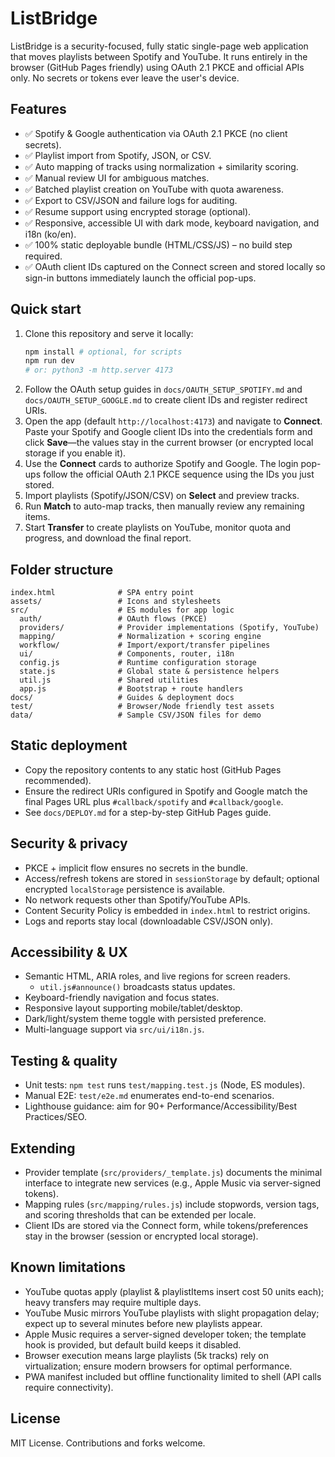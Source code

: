 # ListBridge

ListBridge is a security-focused, fully static single-page web application that moves playlists between Spotify and YouTube. It runs entirely in the browser (GitHub Pages friendly) using OAuth 2.1 PKCE and official APIs only. No secrets or tokens ever leave the user's device.

## Features

- ✅ Spotify & Google authentication via OAuth 2.1 PKCE (no client secrets).
- ✅ Playlist import from Spotify, JSON, or CSV.
- ✅ Auto mapping of tracks using normalization + similarity scoring.
- ✅ Manual review UI for ambiguous matches.
- ✅ Batched playlist creation on YouTube with quota awareness.
- ✅ Export to CSV/JSON and failure logs for auditing.
- ✅ Resume support using encrypted storage (optional).
- ✅ Responsive, accessible UI with dark mode, keyboard navigation, and i18n (ko/en).
- ✅ 100% static deployable bundle (HTML/CSS/JS) – no build step required.
- ✅ OAuth client IDs captured on the Connect screen and stored locally so sign-in buttons immediately launch the official pop-ups.

## Quick start

1. Clone this repository and serve it locally:
   ```bash
   npm install # optional, for scripts
   npm run dev
   # or: python3 -m http.server 4173
   ```
2. Follow the OAuth setup guides in `docs/OAUTH_SETUP_SPOTIFY.md` and `docs/OAUTH_SETUP_GOOGLE.md` to create client IDs and register redirect URIs.
3. Open the app (default `http://localhost:4173`) and navigate to **Connect**. Paste your Spotify and Google client IDs into the credentials form and click **Save**—the values stay in the current browser (or encrypted local storage if you enable it).
4. Use the **Connect** cards to authorize Spotify and Google. The login pop-ups follow the official OAuth 2.1 PKCE sequence using the IDs you just stored.
5. Import playlists (Spotify/JSON/CSV) on **Select** and preview tracks.
6. Run **Match** to auto-map tracks, then manually review any remaining items.
7. Start **Transfer** to create playlists on YouTube, monitor quota and progress, and download the final report.

## Folder structure

```
index.html              # SPA entry point
assets/                 # Icons and stylesheets
src/                    # ES modules for app logic
  auth/                 # OAuth flows (PKCE)
  providers/            # Provider implementations (Spotify, YouTube)
  mapping/              # Normalization + scoring engine
  workflow/             # Import/export/transfer pipelines
  ui/                   # Components, router, i18n
  config.js             # Runtime configuration storage
  state.js              # Global state & persistence helpers
  util.js               # Shared utilities
  app.js                # Bootstrap + route handlers
docs/                   # Guides & deployment docs
test/                   # Browser/Node friendly test assets
data/                   # Sample CSV/JSON files for demo
```

## Static deployment

- Copy the repository contents to any static host (GitHub Pages recommended).
- Ensure the redirect URIs configured in Spotify and Google match the final Pages URL plus `#callback/spotify` and `#callback/google`.
- See `docs/DEPLOY.md` for a step-by-step GitHub Pages guide.

## Security & privacy

- PKCE + implicit flow ensures no secrets in the bundle.
- Access/refresh tokens are stored in `sessionStorage` by default; optional encrypted `localStorage` persistence is available.
- No network requests other than Spotify/YouTube APIs.
- Content Security Policy is embedded in `index.html` to restrict origins.
- Logs and reports stay local (downloadable CSV/JSON only).

## Accessibility & UX

- Semantic HTML, ARIA roles, and live regions for screen readers.
  - `util.js#announce()` broadcasts status updates.
- Keyboard-friendly navigation and focus states.
- Responsive layout supporting mobile/tablet/desktop.
- Dark/light/system theme toggle with persisted preference.
- Multi-language support via `src/ui/i18n.js`.

## Testing & quality

- Unit tests: `npm test` runs `test/mapping.test.js` (Node, ES modules).
- Manual E2E: `test/e2e.md` enumerates end-to-end scenarios.
- Lighthouse guidance: aim for 90+ Performance/Accessibility/Best Practices/SEO.

## Extending

- Provider template (`src/providers/_template.js`) documents the minimal interface to integrate new services (e.g., Apple Music via server-signed tokens).
- Mapping rules (`src/mapping/rules.js`) include stopwords, version tags, and scoring thresholds that can be extended per locale.
- Client IDs are stored via the Connect form, while tokens/preferences stay in the browser (session or encrypted local storage).

## Known limitations

- YouTube quotas apply (playlist & playlistItems insert cost 50 units each); heavy transfers may require multiple days.
- YouTube Music mirrors YouTube playlists with slight propagation delay; expect up to several minutes before new playlists appear.
- Apple Music requires a server-signed developer token; the template hook is provided, but default build keeps it disabled.
- Browser execution means large playlists (5k tracks) rely on virtualization; ensure modern browsers for optimal performance.
- PWA manifest included but offline functionality limited to shell (API calls require connectivity).

## License

MIT License. Contributions and forks welcome.
